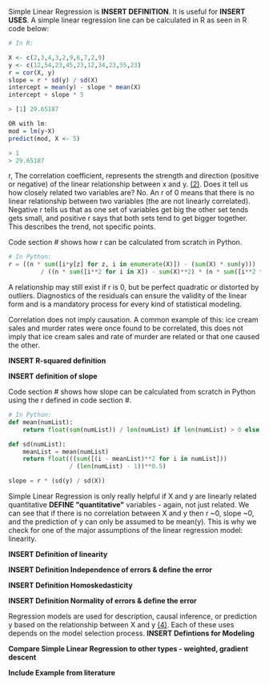 

Simple Linear Regression is __INSERT DEFINITION__. It is useful for __INSERT USES__. A simple linear regression line can be calculated in R as seen in R code below:

```R
# In R:

X <- c(2,3,4,3,2,9,6,7,2,9)
y <- c(12,54,23,45,23,12,34,23,55,23)
r = cor(X, y)
slope = r * sd(y) / sd(X)
intercept = mean(y) - slope * mean(X)
intercept + slope * 5

> [1] 29.65187

OR with lm:
mod = lm(y~X)
predict(mod, X <- 5)

> 1 
> 29.65187
```

r, The correlation coefficient, represents the strength and direction (positive or negative) of the linear relationship between x and y. [(2)](https://onlinecourses.science.psu.edu/stat501/node/256/). Does it tell us how closely related two variables are? No. An r of 0 means that there is no linear relationship between two variables (the are not linearly correlated). Negative r tells us that as one set of variables get big the other set tends gets small, and positive r says that both sets tend to get bigger together. This describes the trend, not specific points.

Code section # shows how r can be calculated from scratch in Python.

```Python
# In Python:
r = ((n * sum([i*y[z] for z, i in enumerate(X)]) - (sum(X) * sum(y)))
         / ((n * sum([i**2 for i in X]) - sum(X)**2) * (n * sum([i**2 for i in y]) - sum(y)**2))**0.5)
```

A relationship may still exist if r is 0, but be perfect quadratic or distorted by outliers. Diagnostics of the residuals can ensure the validity of the linear form and is a mandatory process for every kind of statistical modeling.

Correlation does not imply causation. A common example of this: ice cream sales and murder rates were once found to be correlated, this does not imply that ice cream sales and rate of murder are related or that one caused the other.

__INSERT R-squared definition__

__INSERT definition of slope__

Code section # shows how slope can be calculated from scratch in Python using the r defined in code section #.

```Python
# In Python:
def mean(numList):
    return float(sum(numList)) / len(numList) if len(numList) > 0 else 0

def sd(numList):
    meanList = mean(numList)
    return float(((sum([(i - meanList)**2 for i in numList])) 
                 / (len(numList) - 1))**0.5)

slope = r * (sd(y) / sd(X))
```

Simple Linear Regression is only really helpful if X and y are linearly related quantitative __DEFINE "quantitative"__ variables - again, not just related. We can see that if there is no correlation between X and y then r ~0, slope ~0, and the prediction of y can only be assumed to be mean(y). This is why we check for one of the major assumptions of the linear regression model: linearity.

__INSERT Definition of linearity__

__INSERT Definition Independence of errors & define the error__

__INSERT Definition Homoskedasticity__

__INSERT Definition Normality of errors & define the error__


Regression models are used for description, causal inference, or prediction y based on the relationship between X and y [(4)](https://www.stat.berkeley.edu/~aldous/157/Papers/shmueli.pdf). Each of these uses depends on the model selection process. __INSERT Defintions for Modeling__

__Compare Simple Linear Regression to other types - weighted, gradient descent__

__Include Example from literature__
